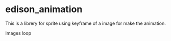 # edison_animation
This is a librery for sprite using keyframe of a  image for make the animation.

Images loop
